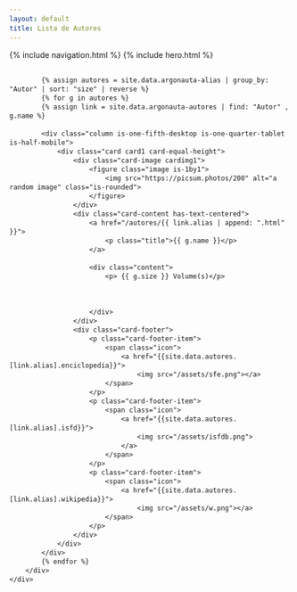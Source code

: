 ```yaml
---
layout: default
title: Lista de Autores
---
```

{% include navigation.html %}
{% include hero.html %}

<!-- cria cartões de autores distribuido por numero de volumes -->

<section class="section is-small">
    <div class="container box">
        <div class="columns is-multiline is-centered is-mobile">


            {% assign autores = site.data.argonauta-alias | group_by: "Autor" | sort: "size" | reverse %}
            {% for g in autores %}
            {% assign link = site.data.argonauta-autores | find: "Autor" , g.name %}

            <div class="column is-one-fifth-desktop is-one-quarter-tablet is-half-mobile">
                <div class="card card1 card-equal-height">
                    <div class="card-image cardimg1">
                        <figure class="image is-1by1">
                            <img src="https://picsum.photos/200" alt="a random image" class="is-rounded">
                        </figure>
                    </div>
                    <div class="card-content has-text-centered">
                        <a href="/autores/{{ link.alias | append: ".html" }}">
                            <p class="title">{{ g.name }}</p>
                        </a>

                        <div class="content">
                            <p> {{ g.size }} Volume(s)</p>



                        </div>
                    </div>
                    <div class="card-footer">
                        <p class="card-footer-item">
                            <span class="icon">
                                <a href="{{site.data.autores.[link.alias].enciclopedia}}">
                                    <img src="/assets/sfe.png"></a>
                            </span>
                        </p>
                        <p class="card-footer-item">
                            <span class="icon">
                                <a href="{{site.data.autores.[link.alias].isfd}}">
                                    <img src="/assets/isfdb.png">
                                </a>
                            </span>
                        </p>
                        <p class="card-footer-item">
                            <span class="icon">
                                <a href="{{site.data.autores.[link.alias].wikipedia}}">
                                    <img src="/assets/w.png"></a>
                            </span>
                        </p>
                    </div>
                </div>
            </div>
            {% endfor %}
        </div>
    </div>
</section>